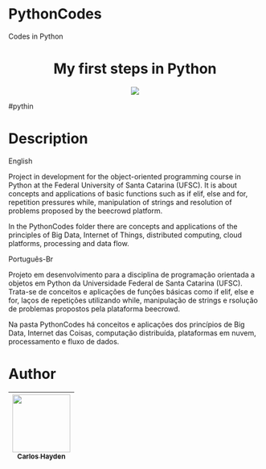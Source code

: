 
# PythonCodes
Codes in Python



<h1 align="center"> My first steps in Python </h1>



<p align="center">
<img src="http://img.shields.io/static/v1?label=STATUS&message=EM%20DESENVOLVIMENTO&color=GREEN&style=for-the-badge"/>
</p>

#pythin

# Description

English

Project in development for the object-oriented programming course in Python at the Federal University of Santa Catarina (UFSC).
It is about concepts and applications of basic functions such as if elif, else and for, repetition pressures while, manipulation of strings and resolution of problems proposed by the beecrowd platform.

In the PythonCodes folder there are concepts and applications of the principles of Big Data, Internet of Things, distributed computing, cloud platforms, processing and data flow.



Português-Br

Projeto em desenvolvimento para a disciplina de programação orientada a objetos em Python da Universidade Federal de Santa Catarina (UFSC).
Trata-se de conceitos e aplicações de funções básicas como if elif, else e for, laços de repetições utilizando while, manipulação de strings e rsolução de problemas propostos pela plataforma beecrowd.


Na pasta PythonCodes há conceitos e aplicações dos princípios de Big Data, Internet das Coisas, computação distribuída, plataformas em nuvem, processamento e fluxo de dados.






# Author

| [<img src="https://avatars.githubusercontent.com/u/79289647?v=4" width=115><br><sub>Carlos Hayden</sub>](https://github.com/JunhaumHayden) |
| :---: |